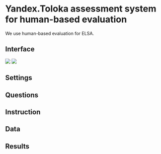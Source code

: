 # Yandex.Toloka assessment system for human-based evaluation

We use human-based evaluation for ELSA. 

## Interface

<img src='http://maksimeremeev.com/files/elsa-toloka-interface-1.png'>

<img src='http://maksimeremeev.com/files/elsa-toloka-interface-2.png'>

## Settings

## Questions

## Instruction

## Data

## Results

